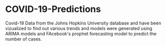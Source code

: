 # COVID-19-Predictions
Covid-19 Data from the Johns Hopkins University database and have been vizualized to find out various trends and models were generated using ARIMA models and FAcebook's prophet forecasting model to predict the number of cases.
